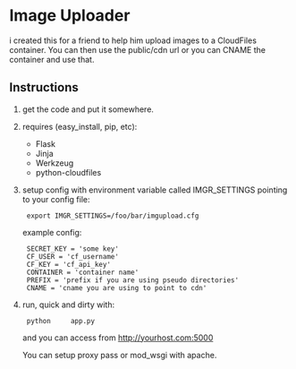 Image Uploader
==============

i created this for a friend to help him upload images to a CloudFiles container.  You can then use the public/cdn url or you can CNAME the container and use that.

Instructions
------------
1. get the code and put it somewhere.
2. requires (easy_install, pip, etc):
   * Flask
   * Jinja
   * Werkzeug
   * python-cloudfiles
3. setup config with environment variable called IMGR_SETTINGS pointing to your config file:

        export IMGR_SETTINGS=/foo/bar/imgupload.cfg

    example config:

        SECRET_KEY = 'some key'
        CF_USER = 'cf_username'
        CF_KEY = 'cf_api_key'
        CONTAINER = 'container name'
        PREFIX = 'prefix if you are using pseudo directories'
        CNAME = 'cname you are using to point to cdn'

4. run, quick and dirty with:

        python     app.py
    
    and you can access from http://yourhost.com:5000

    You can setup proxy pass or mod_wsgi with apache. 
